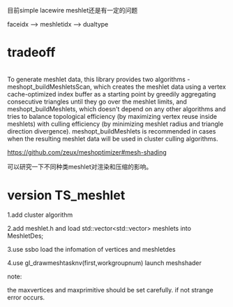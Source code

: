

目前simple lacewire meshlet还是有一定的问题








faceidx --> meshletidx --> dualtype

# tradeoff
\
To generate meshlet data, this library provides 
two algorithms - meshopt_buildMeshletsScan, which creates
the meshlet data using a vertex cache-optimized index buffer 
as a starting point by greedily aggregating consecutive triangles
until they go over the meshlet limits, and meshopt_buildMeshlets,
which doesn't depend on any other algorithms and tries to balance
topological efficiency (by maximizing vertex reuse inside meshlets)
with culling efficiency (by minimizing meshlet radius and triangle
direction divergence). meshopt_buildMeshlets is recommended in cases
when the resulting meshlet data 
will be used in cluster culling algorithms.

https://github.com/zeux/meshoptimizer#mesh-shading

可以研究一下不同种类meshlet对渲染和压缩的影响。




# version TS_meshlet

1.add cluster algorithm

2.add meshlet.h and load std::vector<std::vector<int>> meshlets into MeshletDes;

3.use ssbo load the infomation of vertices and meshletdes

4.use gl_drawmeshtasknv(first,workgroupnum) launch meshshader


note:

the maxvertices and maxprimitive should be set carefully. if not strange error occurs.

